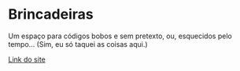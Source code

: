 # Brincadeiras
Um espaço para códigos bobos e sem pretexto, ou, esquecidos pelo tempo...
(Sim, eu só taquei as coisas aqui.)

[Link do site](https://alunofaseh2024.github.io/brincadeiras/)
